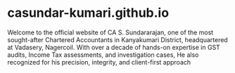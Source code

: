 # casundar-kumari.github.io
 Welcome to the official website of CA S. Sundararajan, one of the most sought-after Chartered Accountants in Kanyakumari District, headquartered at Vadasery, Nagercoil. With over a decade of hands-on expertise in GST audits, Income Tax assessments, and investigation cases, He also recognized for his precision, integrity, and client-first approach
